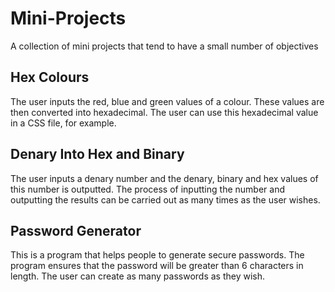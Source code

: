 # Mini-Projects
A collection of mini projects that tend to have a small number of objectives

## Hex Colours
The user inputs the red, blue and green values of a colour. These values are then converted into hexadecimal. The user can use this hexadecimal value in a CSS file, for example.

## Denary Into Hex and Binary
The user inputs a denary number and the denary, binary and hex values of this number is outputted. The process of inputting the number and
outputting the results can be carried out as many times as the user wishes.

## Password Generator
This is a program that helps people to generate secure passwords. The program ensures that the password will be greater than 6 characters in length. The user can create as many passwords as they wish.
